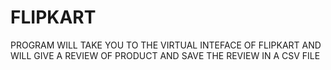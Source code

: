 # FLIPKART
PROGRAM WILL TAKE YOU TO THE VIRTUAL INTEFACE OF FLIPKART AND WILL GIVE A REVIEW OF PRODUCT AND SAVE THE REVIEW IN A CSV FILE
